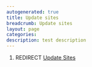```yaml
---
autogenerated: true
title: Update sites
breadcrumb: Update sites
layout: page
categories: 
description: test description
---
```


1.  REDIRECT [Update Sites](Update_Sites "wikilink")
